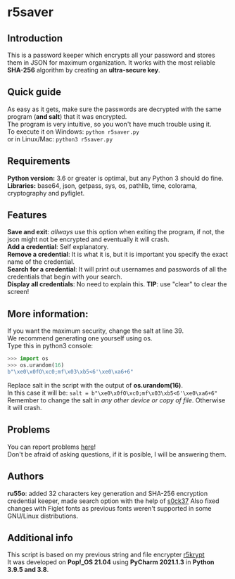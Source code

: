 # r5saver
## Introduction
This is a password keeper which encrypts all your password and stores them in JSON for maximum organization. It works with the most reliable **SHA-256** algorithm by creating an **ultra-secure key**.   
## Quick guide              
As easy as it gets, make sure the passwords are decrypted with the same program (**and salt**) that it was encrypted.    
The program is very intuitive, so you won't have much trouble using it.   
To execute it on Windows:
```python r5saver.py```    
or in Linux/Mac:
```python3 r5saver.py```
## Requirements
**Python version:** 3.6 or greater is optimal, but any Python 3 should do fine.                                   
**Libraries:** base64, json, getpass, sys, os, pathlib, time, colorama, cryptography and pyfiglet.
## Features
**Save and exit**: _allways_ use this option when exiting the program, if not, the json might not be encrypted and eventually it will crash.    
**Add a credential**: Self explanatory.   
**Remove a credential**: It is what it is, but it is important you specify the exact name of the credential.   
**Search for a credential**: It will print out usernames and passwords of all the credentials that begin with your search.   
**Display all credentials**: No need to explain this.
**TIP**: use "clear" to clear the screen!
## More information:
If you want the maximum security, change the salt at line 39.            
We recommend generating one yourself using os.           
Type this in python3 console:
```python
>>> import os
>>> os.urandom(16)
b"\xe0\x0fO\xc0;mf\x03\xb5<6'\xe0\xa6+6"
```
Replace salt in the script with the output of **os.urandom(16)**.           
In this case it will be:  ```salt = b"\xe0\x0fO\xc0;mf\x03\xb5<6'\xe0\xa6+6"```                      
Remember to change the salt in _any other device or copy of file_. Otherwise it will crash.   
## Problems
You can report problems [here](https://github.com/byru55o/r5saver/issues)!                      
Don't be afraid of asking questions, if it is posible, I will be answering them.
## Authors 
**ru55o**: added 32 characters key generation and SHA-256 encryption credential keeper, made search option with the help of [s0ck37](https://github.com/Kik449) Also fixed changes with Figlet fonts as previous fonts weren't supported in some GNU/Linux distributions.
## Additional info  
This script is based on my previous string and file encrypter [r5krypt](https://github.com/KRNET009/r5krypt)  
It was developed on **Pop!_OS 21.04** using **PyCharm 2021.1.3** in **Python 3.9.5 and 3.8**.
